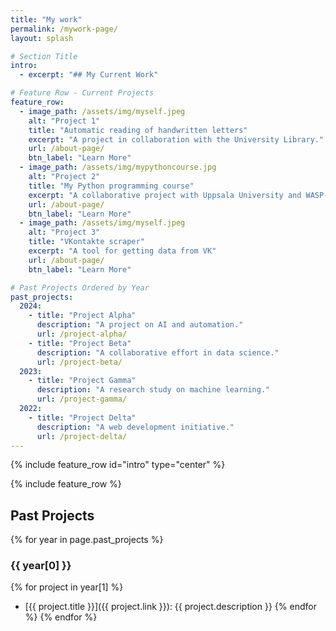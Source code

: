 ```yaml
---
title: "My work"
permalink: /mywork-page/
layout: splash

# Section Title
intro:
  - excerpt: "## My Current Work"

# Feature Row - Current Projects
feature_row:
  - image_path: /assets/img/myself.jpeg
    alt: "Project 1"
    title: "Automatic reading of handwritten letters"
    excerpt: "A project in collaboration with the University Library."
    url: /about-page/
    btn_label: "Learn More"
  - image_path: /assets/img/mypythoncourse.jpg
    alt: "Project 2"
    title: "My Python programming course"
    excerpt: "A collaborative project with Uppsala University and WASP-ED"
    url: /about-page/
    btn_label: "Learn More"
  - image_path: /assets/img/myself.jpeg
    alt: "Project 3"
    title: "VKontakte scraper"
    excerpt: "A tool for getting data from VK"
    url: /about-page/
    btn_label: "Learn More"

# Past Projects Ordered by Year
past_projects:
  2024:
    - title: "Project Alpha"
      description: "A project on AI and automation."
      url: /project-alpha/
    - title: "Project Beta"
      description: "A collaborative effort in data science."
      url: /project-beta/
  2023:
    - title: "Project Gamma"
      description: "A research study on machine learning."
      url: /project-gamma/
  2022:
    - title: "Project Delta"
      description: "A web development initiative."
      url: /project-delta/
---
```


{% include feature_row id="intro" type="center" %}

{% include feature_row %}

## Past Projects

{% for year in page.past_projects %}
### {{ year[0] }}
{% for project in year[1] %}
- [{{ project.title }}]({{ project.link }}): {{ project.description }}
{% endfor %}
{% endfor %}

